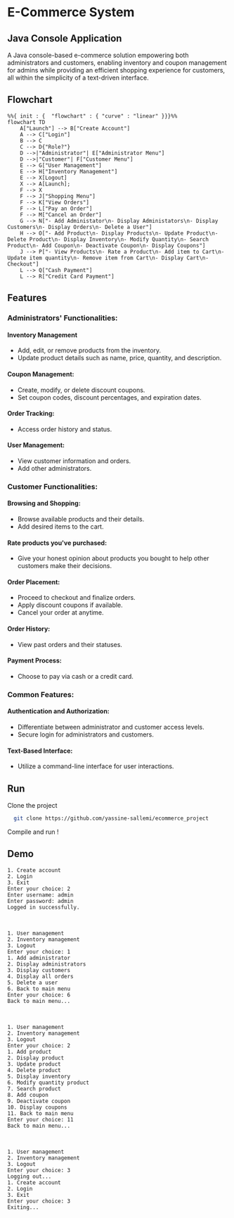 # E-Commerce System

## Java Console Application

A Java console-based e-commerce solution empowering both administrators and customers, enabling inventory and coupon management for admins while providing an efficient shopping experience for customers, all within the simplicity of a text-driven interface.

## Flowchart
```mermaid
%%{ init : {  "flowchart" : { "curve" : "linear" }}}%%
flowchart TD
    A["Launch"] --> B["Create Account"]
    A --> C["Login"]
    B --> C
    C --> D{"Role?"}
    D -->|"Administrator"| E["Administrator Menu"]
    D -->|"Customer"| F["Customer Menu"]
    E --> G["User Management"]
    E --> H["Inventory Management"]
    E --> X[Logout]
    X --> A[Launch];
    F --> X
    F --> J["Shopping Menu"]
    F --> K["View Orders"]
    F --> L["Pay an Order"]
    F --> M["Cancel an Order"]
    G --> N["- Add Administator\n- Display Administators\n- Display Customers\n- Display Orders\n- Delete a User"]
    H --> O["- Add Product\n- Display Products\n- Update Product\n- Delete Product\n- Display Inventory\n- Modify Quantity\n- Search Product\n- Add Coupon\n- Deactivate Coupon\n- Display Coupons"]
    J --> P["- View Products\n- Rate a Product\n- Add item to Cart\n- Update item quantity\n- Remove item from Cart\n- Display Cart\n- Checkout"]
    L --> Q["Cash Payment"]
    L --> R["Credit Card Payment"]
```

## Features

### Administrators' Functionalities:

#### Inventory Management
- Add, edit, or remove products from the inventory.
- Update product details such as name, price, quantity, and description.

#### Coupon Management:
- Create, modify, or delete discount coupons.
- Set coupon codes, discount percentages, and expiration dates.

#### Order Tracking:
- Access order history and status.

#### User Management:
- View customer information and orders.
- Add other administrators.

### Customer Functionalities:

#### Browsing and Shopping:
- Browse available products and their details.
- Add desired items to the cart.

#### Rate products you've purchased:
- Give your honest opinion about products you bought to help other customers make their decisions.

#### Order Placement:
- Proceed to checkout and finalize orders.
- Apply discount coupons if available.
- Cancel your order at anytime. 

#### Order History:
- View past orders and their statuses.

#### Payment Process:
- Choose to pay via cash or a credit card. 

### Common Features:

#### Authentication and Authorization:
- Differentiate between administrator and customer access levels.
- Secure login for administrators and customers.

#### Text-Based Interface:
- Utilize a command-line interface for user interactions.

## Run 

Clone the project

```bash
  git clone https://github.com/yassine-sallemi/ecommerce_project
```

Compile and run !



## Demo

    1. Create account
    2. Login
    3. Exit
    Enter your choice: 2
    Enter username: admin
    Enter password: admin
    Logged in successfully.
‎‎‎
    ‎
‎‎‎

    1. User management
    2. Inventory management
    3. Logout
    Enter your choice: 1
    1. Add administrator
    2. Display administrators
    3. Display customers
    4. Display all orders
    5. Delete a user
    6. Back to main menu
    Enter your choice: 6
    Back to main menu...    ‎‎    ‎
‎‎‎

    1. User management
    2. Inventory management
    3. Logout
    Enter your choice: 2
    1. Add product
    2. Display product
    3. Update product
    4. Delete product
    5. Display inventory
    6. Modify quantity product
    7. Search product
    8. Add coupon
    9. Deactivate coupon
    10. Display coupons
    11. Back to main menu
    Enter your choice: 11
    Back to main menu...‎‎‎    ‎
‎‎‎

    1. User management
    2. Inventory management
    3. Logout
    Enter your choice: 3
    Logging out...
    1. Create account
    2. Login
    3. Exit
    Enter your choice: 3
    Exiting...
